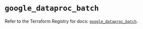 # `google_dataproc_batch`

Refer to the Terraform Registry for docs: [`google_dataproc_batch`](https://registry.terraform.io/providers/hashicorp/google/6.7.0/docs/resources/dataproc_batch).
